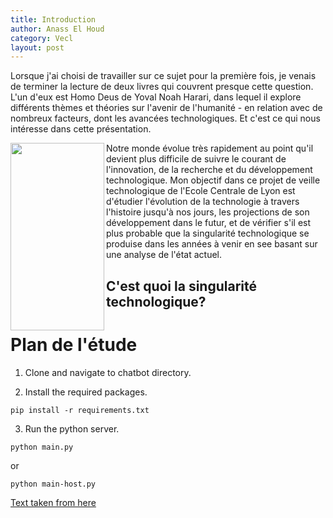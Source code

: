 ```yaml
---
title: Introduction
author: Anass El Houd
category: Vecl
layout: post
---
```


Lorsque j'ai choisi de travailler sur ce sujet pour la première fois, je venais de terminer la lecture de deux livres qui couvrent presque cette question. L'un d'eux est Homo Deus de Yoval Noah Harari, dans lequel il explore différents thèmes et théories sur l'avenir de l'humanité - en relation avec de nombreux facteurs, dont les avancées technologiques. Et c'est ce qui nous intéresse dans cette présentation.


<img align="left" src="https://images-na.ssl-images-amazon.com/images/I/81hMjlT14ML.jpg" width="150" height="300" />

Notre monde évolue très rapidement au point qu'il devient plus difficile de suivre le courant de l'innovation, de la recherche et du développement technologique. 
Mon objectif dans ce projet de veille technologique de l'Ecole Centrale de Lyon est d'étudier l'évolution de la technologie à travers l'histoire jusqu'à nos jours, les projections de son développement dans le futur, et de vérifier s'il est plus probable que la singularité technologique se produise dans les années à venir en see basant sur une analyse de l'état actuel.

## C'est quoi la singularité technologique?

# Plan de l'étude
1. Clone and navigate to chatbot directory.

2. Install the required packages.
```
pip install -r requirements.txt
```

3. Run the python server.
```
python main.py 
```
or 
```
python main-host.py
```


[Text taken from here](https://sherlock-holm.es/stories/html/spec.html)
